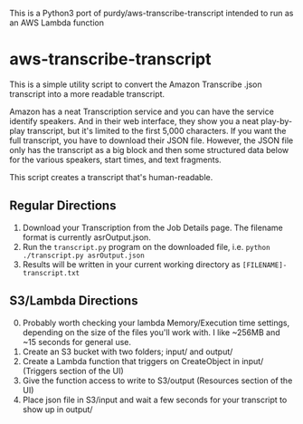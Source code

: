 This is a Python3 port of purdy/aws-transcribe-transcript intended to run as an AWS Lambda function

# aws-transcribe-transcript

This is a simple utility script to convert the Amazon Transcribe .json transcript into a more readable transcript.

Amazon has a neat Transcription service and you can have the service identify speakers. And in their web interface, they show you a neat play-by-play transcript, but it's limited to the first 5,000 characters. If you want the full transcript, you have to download their JSON file. However, the JSON file only has the transcript as a big block and then some structured data below for the various speakers, start times, and text fragments.

This script creates a transcript that's human-readable.

## Regular Directions

1. Download your Transcription from the Job Details page. The filename format is currently asrOutput.json.
2. Run the `transcript.py` program on the downloaded file, i.e. `python ./transcript.py asrOutput.json`
3. Results will be written in your current working directory as `[FILENAME]-transcript.txt`

## S3/Lambda Directions

0. Probably worth checking your lambda Memory/Execution time settings, depending on the size of the files you'll work with. I like ~256MB and ~15 seconds for general use.
1. Create an S3 bucket with two folders; input/ and output/
2. Create a Lambda function that triggers on CreateObject in input/ (Triggers section of the UI)
3. Give the function access to write to S3/output (Resources section of the UI)
4. Place json file in S3/input and wait a few seconds for your transcript to show up in output/
